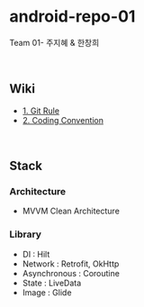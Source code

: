 # android-repo-01
Team 01- 주지혜 &amp; 한창희

<br>

## Wiki
- [1. Git Rule](https://github.com/woowa-techcamp-2022/android-repo-01/wiki/1.-Git-Rule)
- [2. Coding Convention](https://github.com/woowa-techcamp-2022/android-repo-01/wiki/2.-Coding-Convention)

<br>

## Stack
### Architecture
- MVVM Clean Architecture

### Library
- DI : Hilt
- Network : Retrofit, OkHttp
- Asynchronous : Coroutine
- State : LiveData
- Image : Glide
